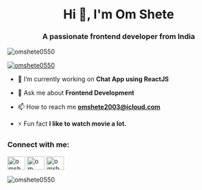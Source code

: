<h1 align="center">Hi 👋, I'm Om Shete</h1>
<h3 align="center">A passionate frontend developer from India</h3>

<p align="left"> <img src="https://komarev.com/ghpvc/?username=omshete0550&label=Profile%20views&color=0e75b6&style=flat" alt="omshete0550" /> </p>

<p align="left"> <a href="https://twitter.com/omshete0550" target="blank"><img src="https://img.shields.io/twitter/follow/omshete0550?logo=twitter&style=for-the-badge" alt="omshete0550" /></a> </p>

- 🔭 I’m currently working on **Chat App using ReactJS**

- 💬 Ask me about **Frontend Development**

- 📫 How to reach me **omshete2003@icloud.com**

- ⚡ Fun fact **I like to watch movie a lot.**

<h3 align="left">Connect with me:</h3>
<p align="left">
<a href="https://twitter.com/omshete0550" target="blank"><img align="center" src="https://raw.githubusercontent.com/rahuldkjain/github-profile-readme-generator/master/src/images/icons/Social/twitter.svg" alt="omshete0550" height="30" width="40" /></a>
<a href="https://linkedin.com/in/om shete" target="blank"><img align="center" src="https://raw.githubusercontent.com/rahuldkjain/github-profile-readme-generator/master/src/images/icons/Social/linked-in-alt.svg" alt="om shete" height="30" width="40" /></a>
<a href="https://instagram.com/omshete_0550" target="blank"><img align="center" src="https://raw.githubusercontent.com/rahuldkjain/github-profile-readme-generator/master/src/images/icons/Social/instagram.svg" alt="omshete_0550" height="30" width="40" /></a>
</p>

<p><img align="center" src="https://github-readme-streak-stats.herokuapp.com/?user=omshete0550&" alt="omshete0550" /></p>
